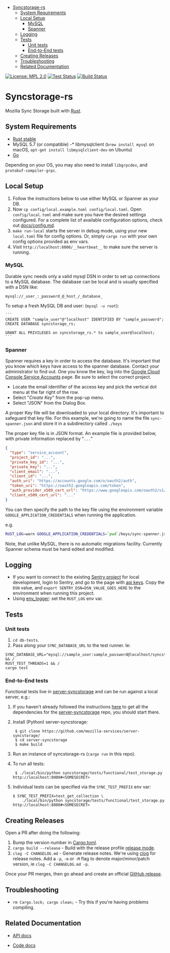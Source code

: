 <!-- START doctoc generated TOC please keep comment here to allow auto update -->
<!-- DON'T EDIT THIS SECTION, INSTEAD RE-RUN doctoc TO UPDATE -->


- [Syncstorage-rs](#syncstorage-rs)
  - [System Requirements](#system-requirements)
  - [Local Setup](#local-setup)
    - [MySQL](#mysql)
    - [Spanner](#spanner)
  - [Logging](#logging)
  - [Tests](#tests)
    - [Unit tests](#unit-tests)
    - [End-to-End tests](#end-to-end-tests)
  - [Creating Releases](#creating-releases)
  - [Troubleshooting](#troubleshooting)
  - [Related Documentation](#related-documentation)

<!-- END doctoc generated TOC please keep comment here to allow auto update -->

[![License: MPL 2.0][mpl-svg]][mpl] [![Test Status][travis-badge]][travis] [![Build Status][circleci-badge]][circleci]

# Syncstorage-rs

Mozilla Sync Storage built with [Rust](https://rust-lang.org).

## System Requirements

- [Rust stable](https://rustup.rs)
- MySQL 5.7 (or compatible)
  -\* libmysqlclient (`brew install mysql` on macOS, `apt-get install libmysqlclient-dev` on Ubuntu)
- [Go](https://golang.org/doc/install)

Depending on your OS, you may also need to install `libgrpcdev`, and `protobuf-compiler-grpc`.

## Local Setup

1. Follow the instructions below to use either MySQL or Spanner as your DB.
2. Now `cp config/local.example.toml config/local.toml`. Open `config/local.toml` and make sure you have the desired settings configured. For a complete list of available configuration options, check out [docs/config.md](docs/config.md).
3. `make run-local` starts the server in debug mode, using your new `local.toml` file for config options. Or, simply `cargo run` with your own config options provided as env vars.
4. Visit `http://localhost:8000/__heartbeat__` to make sure the server is running.

### MySQL

Durable sync needs only a valid mysql DSN in order to set up connections to a MySQL database. The database can be local and is usually specified with a DSN like:

`mysql://_user_:_password_@_host_/_database_`

To setup a fresh MySQL DB and user: (`mysql -u root`):

    ```
    CREATE USER "sample_user"@"localhost" IDENTIFIED BY "sample_password";
    CREATE DATABASE syncstorage_rs;

    GRANT ALL PRIVILEGES on syncstorage_rs.* to sample_user@localhost;
    ```

### Spanner

Spanner requires a key in order to access the database. It's important that you know which keys have access to the spanner database. Contact your administrator
to find out. One you know the key, log into the [Google Cloud Console Service Accounts](https://console.cloud.google.com/iam-admin/serviceaccounts) page. Be sure to
select the correct project.

- Locate the email identifier of the access key and pick the vertical dot menu at the far right of the row.
- Select "_Create Key_" from the pop-up menu.
- Select "JSON" from the Dialog Box.

A proper Key file will be downloaded to your local directory. It's important to safeguard that key file. For this example, we're going to name the file
`sync-spanner.json` and store it in a subdirectory called `./keys`

The proper key file is in JSON format. An example file is provided below, with private information replaced by "`...`"

```json
{
  "type": "service_account",
  "project_id": "...",
  "private_key_id": "...",
  "private_key": "...",
  "client_email": "...",
  "client_id": "...",
  "auth_uri": "https://accounts.google.com/o/oauth2/auth",
  "token_uri": "https://oauth2.googleapis.com/token",
  "auth_provider_x509_cert_url": "https://www.googleapis.com/oauth2/v1/certs",
  "client_x509_cert_url": "..."
}
```

You can then specify the path to the key file using the environment variable `GOOGLE_APPLICATION_CREDENTIALS` when running the application.

e.g.

```bash
RUST_LOG=warn GOOGLE_APPLICATION_CREDENTIALS=`pwd`/keys/sync-spanner.json` cargo run -- --config sync.ini
```

Note, that unlike MySQL, there is no automatic migrations facility. Currently Spanner schema must be hand edited and modified.

## Logging

- If you want to connect to the existing [Sentry project](https://sentry.prod.mozaws.net/operations/syncstorage-dev/) for local development, login to Sentry, and go to the page with [api keys](https://sentry.prod.mozaws.net/settings/operations/syncstorage-dev/keys/). Copy the `DSN` value, and `export SENTRY_DSN=DSN_VALUE_GOES_HERE` to the environment when running this project.
- Using [env_logger](https://crates.io/crates/env_logger): set the `RUST_LOG` env var.

## Tests

### Unit tests

1. `cd db-tests`.
2. Pass along your `SYNC_DATABASE_URL` to the test runner. Ie:

```
SYNC_DATABASE_URL="mysql://sample_user:sample_password@localhost/syncstorage_rs" && /
RUST_TEST_THREADS=1 && /
cargo test
```

### End-to-End tests

Functional tests live in [server-syncstorage](https://github.com/mozilla-services/server-syncstorage/) and can be run against a local server, e.g.:

1.  If you haven't already followed the instructions [here](https://mozilla-services.readthedocs.io/en/latest/howtos/run-sync-1.5.html) to get all the dependencies for the [server-syncstorage](https://github.com/mozilla-services/server-syncstorage/) repo, you should start there.

2.  Install (Python) server-syncstorage:

         $ git clone https://github.com/mozilla-services/server-syncstorage/
         $ cd server-syncstorage
         $ make build

3.  Run an instance of syncstorage-rs (`cargo run` in this repo).

4.  To run all tests:

         $ ./local/bin/python syncstorage/tests/functional/test_storage.py http://localhost:8000#<SOMESECRET>

5.  Individual tests can be specified via the `SYNC_TEST_PREFIX` env var:

        $ SYNC_TEST_PREFIX=test_get_collection \
            ./local/bin/python syncstorage/tests/functional/test_storage.py http://localhost:8000#<SOMESECRET>

## Creating Releases

Open a PR after doing the following:

1. Bump the version number in [Cargo.toml](https://github.com/mozilla-services/syncstorage-rs/blob/master/Cargo.toml).
2. `cargo build --release` - Build with the release profile [release mode](https://doc.rust-lang.org/book/ch14-01-release-profiles.html).
3. `clog -C CHANGELOG.md` - Generate release notes. We're using [clog](https://github.com/clog-tool/clog-cli) for release notes. Add a `-p`, `-m` or `-M` flag to denote major/minor/patch version, ie `clog -C CHANGELOG.md -p`.

Once your PR merges, then go ahead and create an official [GitHub release](https://github.com/mozilla-services/syncstorage-rs/releases).


## Troubleshooting

- `rm Cargo.lock; cargo clean;` - Try this if you're having problems compiling.

## Related Documentation

- [API docs](https://mozilla-services.readthedocs.io/en/latest/storage/apis-1.5.html)

- [Code docs](https://mozilla-services.github.io/syncstorage-rs/syncstorage/)

[mpl-svg]: https://img.shields.io/badge/License-MPL%202.0-blue.svg
[mpl]: https://opensource.org/licenses/MPL-2.0
[travis-badge]: https://travis-ci.org/mozilla-services/syncstorage-rs.svg?branch=master
[travis]: https://travis-ci.org/mozilla-services/syncstorage-rs
[circleci-badge]: https://circleci.com/gh/mozilla-services/syncstorage-rs.svg?style=shield
[circleci]: https://circleci.com/gh/mozilla-services/syncstorage-rs
